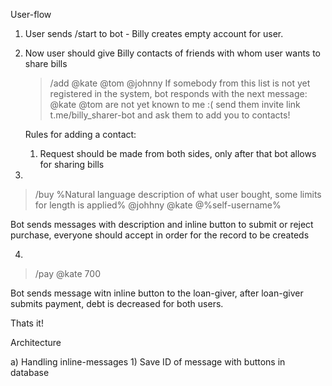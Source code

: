 User-flow

1. User sends /start to bot - Billy creates empty account for user.
2. Now user should give Billy contacts of friends with whom user wants to share bills

   > /add @kate @tom @johnny
   > If somebody from this list is not yet registered in the system, bot responds with the next message:
   > @kate @tom are not yet known to me :( send them invite link t.me/billy_sharer-bot and ask them to add you to contacts!

   Rules for adding a contact:

   1. Request should be made from both sides, only after that bot allows for sharing bills

3.

> /buy %Natural language description of what user bought, some limits for length is applied% @johhny @kate @%self-username%

Bot sends messages with description and inline button to submit or reject purchase, everyone should accept in order for the record to be createds

4.

> /pay @kate 700

Bot sends message witn inline button to the loan-giver, after loan-giver submits payment, debt is decreased for both users.

Thats it!

Architecture

a) Handling inline-messages 1) Save ID of message with buttons in database
